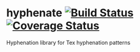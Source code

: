 hyphenate [![Build Status](https://travis-ci.org/MartinNowak/hyphenate.png?branch=master)](https://travis-ci.org/MartinNowak/hyphenate) [![Coverage Status](https://coveralls.io/repos/MartinNowak/hyphenate/badge.png?branch=master)](https://coveralls.io/r/MartinNowak/hyphenate?branch=master)
=========

Hyphenation library for Tex hyphenation patterns
